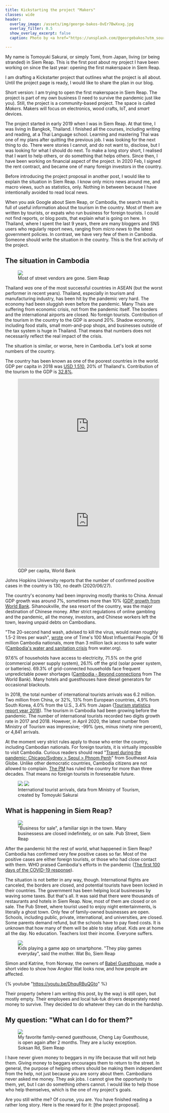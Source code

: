 ```yaml
---
title: Kickstarting the project "Makers"
classes: wide
header:
  overlay_image: /assets/img/george-bakos-OvEr7BwXxxg.jpg
  overlay_filter: 0.5
  show_overlay_excerpt: false
  caption: Photo by <a href="https://unsplash.com/@georgebakos?utm_source=unsplash&amp;utm_medium=referral&amp;utm_content=creditCopyText">George Bakos</a> on <a href="/s/photos/cambodia?utm_source=unsplash&amp;utm_medium=referral&amp;utm_content=creditCopyText">Unsplash</a>

---
```


My name is Tomoyuki Sakurai, or simply Tomi, from Japan, living (or being
stranded) in Siem Reap. This is the first post about my project I have been
working on since the last year: opening the first makerspace in Siem Reap.

I am drafting a Kickstarter project that outlines what the project is all
about.  Until the project page is ready, I would like to share the plan in our
blog.

Short version: I am trying to open the first makerspace in Siem Reap. The
project is part of my own business (I need to survive the pandemic just like
you). Still, the project is a community-based project. The space is called
_Makers_. Makers will focus on electronics, wood crafts, IoT, and _smart_
devices.

The project started in early 2019 when I was in Siem Reap. At that time, I was
living in Bangkok, Thailand. I finished all the courses, including writing and
reading, at a Thai Language school. Learning and mastering Thai was one of my
plans after quitting the previous job. I was looking for the next thing to do.
There were stories I cannot, and do not want to, disclose, but I was looking
for what I should do next. To make a long story short, I realised that I want
to help others, or do something that helps others. Since then, I have been
working on financial aspect of the project. In 2020 Feb, I signed the rent
contract, and became one of many foreign investors in the country.

Before introducing the project proposal in another post, I would like to
explain the situation in Siem Reap. I know only micro news around me, and
macro views, such as statistics, only. Nothing in between because I have
intentionally avoided to read local news.

When you ask Google about Siem Reap, or Cambodia, the search result is full of
useful information about the tourism in the country. Most of them are written
by tourists, or expats who run business for foreign tourists. I could not find
reports, or blog posts, that explain what is going on here. In Thailand, where
I spent the last 9 years, there are many bloggers and SNS users who regularly
report news, ranging from _micro news_ to the latest government policies. In
contrast, we have very few of them in Cambodia. Someone should write the
situation in the country. This is the first activity of the project.

## The situation in Cambodia

<figure>
	<img src="/assets/img/Closed-Stalls-in-Front-of-Market.jpg">
    <figcaption>Most of street vendors are gone. Siem Reap</figcaption>
</figure>

Thailand _was_ one of the most successful countries in ASEAN (but the worst
performer in recent years). Thailand, especially in tourism and manufacturing
industry, has been hit by the pandemic very hard. The economy had been
sluggish even before the pandemic. Many Thais are suffering from economic
crisis, not from the pandemic itself. The borders and the international
airports are closed. No foreign tourists. Contribution of the tourism in the
country to the GDP is around 20%. Shadow economy, including food stalls, small
mom-and-pop shops, and businesses outside of the tax system is huge in
Thailand. That means that numbers does not necessarily reflect the real impact
of the crisis.

The situation is similar, or worse, here in Cambodia.  Let's look at some
numbers of the country.

The country has been known as one of the poorest countries in the world. GDP
per capita in 2018 was [USD
1,510](https://data.worldbank.org/indicator/NY.GDP.PCAP.CD?end=2018&locations=KH-TH&start=1960&view=chart),
20% of Thailand's. Contribution of the tourism to the GDP is
[32.8%](https://knoema.com/atlas/Cambodia/topics/Tourism/Travel-and-Tourism-Total-Contribution-to-GDP/Contribution-of-travel-and-tourism-to-GDP-percent-of-GDP).

<figure class="half">
<iframe src="https://data.worldbank.org/share/widget?end=2018&indicators=NY.GDP.PCAP.CD&locations=Z4-Z7-KH-XU&start=1993" width='450' height='300' frameBorder='0' scrolling="no" ></iframe>
<iframe src="https://data.worldbank.org/share/widget?end=2018&indicators=NY.GDP.PCAP.CD&locations=KH-TH-MY-ID-VN&start=2000" width='450' height='300' frameBorder='0' scrolling="no" ></iframe>
    <figcaption>GDP per capita, World Bank</figcaption>
</figure>

Johns Hopkins University reports that the number of confirmed positive cases
in the country is 130, no death (2020/06/27).

The country's economy had been improving mostly thanks to China. Annual GDP
growth was around 7%, sometimes more than 10% ([GDP
growth from World Bank](https://data.worldbank.org/indicator/NY.GDP.MKTP.KD.ZG?end=2018&locations=KH&start=1995).
Sihanoukville, _the_ sea resort of the country, was the major destination of
Chinese money. After strict regulations of online gambling and the pandemic,
all the money, investors, and Chinese workers left the town, leaving unpaid
debts on Cambodians.

"The 20-second hand wash, advised to kill the virus, would mean roughly 1.5-2
litres per wash",
[wrote](https://www.downtoearth.org.in/blog/water/water-in-the-age-of-coronavirus-69905)
one of Time's 100 Most Influential People.  Of 16 million Cambodia nationals,
more than 3 million lack access to safe water ([Cambodia's water and
sanitation crisis](https://water.org/our-impact/where-we-work/cambodia/) from
water.org).

97.6% of households have access to electricity, 71.5% on the grid (commercial
power supply system), 26.1% off the grid (solar power system, or batteries).
69.3% of grid-connected households face frequent unpredictable power
shortages ([Cambodia - Beyond
connections](https://documents.worldbank.org/en/publication/documents-reports/documentdetail/141011521693254478/cambodia-beyond-connections-energy-access-diagnostic-report-based-on-the-multi-tier-framework)
from The World Bank). Many hotels and guesthouses have diesel generators for
occasional blackouts.

In 2018, the total number of international tourists arrivals was 6.2 million.
Two million from China, or 32%, 13% from European countries, 4.9% from South
Korea, 4.0% from the U.S., 3.4% from Japan ([Tourism statistics report
year
2018](https://www.tourismcambodia.com/tourist-information/tourist-statistic.htm)).
The tourism in Cambodia had been growing before the pandemic. The number of
international tourists recorded two digits growth rate in 2017 and 2018.
However, in April 2020, the latest number from Ministry of Tourism was
impressive; -99% (yes, minus ninety nine percent), or 4,841 arrivals.

At the moment very strict rules apply to those who enter the country,
including Cambodian nationals. For foreign tourists, it is virtually
impossible to visit Cambodia.  Curious readers should read "[Travel during the
pandemic: Chicago/Sydney > Seoul > Phnom
Penh](https://southeastasiaglobe.com/travel-to-cambodia-covid-19/)" from
Southeast Asia Globe. Unlike other democratic countries, Cambodia citizens are
not allowed to complain. [The PM](https://en.wikipedia.org/wiki/Hun_Sen) has
ruled the country for more than three decades. That means no foreign tourists
in foreseeable future.

<figure class="half">
    <a href="/assets/img/International-Arrivals-2015-2019.svg"><img src="/assets/img/International-Arrivals-2015-2019.svg"></a>
    <a href="/assets/img/Year-on-year-tourists-arrival-2019-and-2020.svg"><img src="/assets/img/Year-on-year-tourists-arrival-2019-and-2020.svg"></a>
    <figcaption>International tourist arrivals, data from Ministry of Tourism, created by Tomoyuki Sakurai</figcaption>
</figure>

## What is happening in Siem Reap?

<figure>
	<img src="/assets/img/Business-for-Sale-at-Pub-Street.jpg">
	<figcaption>"Business for sale", a familiar sign in the town. Many businessess are closed indefinitely, or on sale. Pub Street, Siem Reap</figcaption>
</figure>

After the pandemic hit the rest of world, what happened in Siem Reap? Cambodia
has confirmed very few positive cases so far. Most of the positive cases are
either foreign tourists, or those who had close contact with them. WHO praised
Cambodia's efforts in the pandemic ([The first 100 days of the COVID-19
response](https://www.who.int/cambodia/news/feature-stories/detail/the-first-100-days-of-the-covid-19-response-past-investments-in-health-security-system-pay-off-and-learning-lessons-for-the-future)).

The situation is not better in any way, though. International flights are
canceled, the borders are closed, and potential tourists have been locked in
their countries. The government has been helping local businesses by waving
some taxes. But that's all. It was said that there were thousands of
restaurants and hotels in Siem Reap. Now, most of them are closed or on sale.
The Pub Street, where tourist used to enjoy night entertainments, is literally
a ghost town. Only few of family-owned businesses are open. Schools, including
public, private, international, and universities, are closed. Some parents
demand refund, but the schools have to pay fixed costs. It is unknown that how
many of them will be able to stay afloat. Kids are at home all the day. No
education. Teachers lost their income. Everyone suffers.

<figure>
	<img src="/assets/img/Kids-at-Home.jpg">
    <figcaption>Kids playing a game app on smartphone. "They play games
    everyday", said the mother. Wat Bo, Siem Reap</figcaption>
</figure>

Simon and Katrine, from Norway, the owners of [Babel
Guesthouse](https://www.babelsiemreap.com/), made a short video
to show how Angkor Wat looks now, and how people are affected.

{% youtube "https://youtu.be/DhquRBuQGto" %}

Their property (where I am writing this post, by the way) is still open, but
mostly empty. Their employees and local tuk-tuk drivers desperately need money
to survive. They decided to do whatever they can do in the hardship.

## My question: "What can I do for them?"

<figure>
	<img src="/assets/img/Cheng_Lay_Guesthouse_and_Staffs.jpg">
    <figcaption>My favorite family-owned guesthouse, Cheng Lay Guesthouse, is
    open again after 2 months. They are a lucky exception. Soksan Rd, Siem
    Reap</figcaption>
</figure>

I have never given money to beggars in my life because that will not help
them. Giving money to beggars encourages them to return to the street. In
general, the purpose of helping others should be making them independent from
the help, not just because you are sorry about them. Cambodians never asked me
money. They ask jobs. I cannot give the opportunity to them, yet, but I can do
something others cannot. I would like to help those who help themselves, which
is the one of my project's goals.

Are you still withe me? Of course, you are. You have finished reading a rather
long story. Here is the reward for it: [the project proposal].
